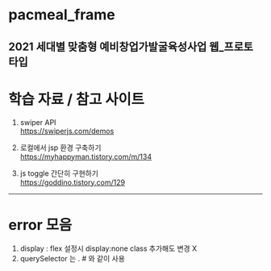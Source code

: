# pacmeal_frame
2021 세대별 맞춤형 예비창업가발굴육성사업
웹_프로토 타입
------

# 학습 자료 / 참고 사이트
1. swiper API   
https://swiperjs.com/demos

2. 로컬에서 jsp 환경 구축하기   
https://myhappyman.tistory.com/m/134

3. js toggle 간단히 구현하기   
https://goddino.tistory.com/129

------

# error 모음

1. display : flex 설정시 display:none class 추가해도 변경 X 
2. querySelector 는 . # 와 같이 사용

